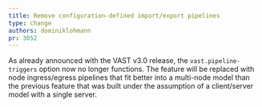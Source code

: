 ```yaml
---
title: Remove configuration-defined import/export pipelines
type: change
authors: dominiklohmann
pr: 3052
---
```


As already announced with the VAST v3.0 release, the `vast.pipeline-triggers`
option now no longer functions. The feature will be replaced with node
ingress/egress pipelines that fit better into a multi-node model than the
previous feature that was built under the assumption of a client/server model
with a single server.
